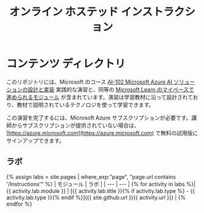 ﻿---
title: オンライン ホステッド インストラクション
permalink: index.html
layout: home
---

# コンテンツ ディレクトリ

このリポジトリには、Microsoft のコース [AI-102 Microsoft Azure AI ソリューションの設計と実装](https://docs.microsoft.com/learn/certifications/courses/ai-102t00) 実践的な演習と、同等の [Microsoft Learn のマイペースで進められるモジュール](https://aka.ms/AzureLearn_AIEngineer-jpn) が含まれています。演習は学習教材に沿って設計されており、教材で説明されているテクノロジを使って学習できます。

この演習を完了するには、Microsoft Azure サブスクリプションが必要です。講師からサブスクリプションが提供されていない場合は、[https://azure.microsoft.com](https://azure.microsoft.com) で無料の試用版にサインアップできます。

## ラボ

{% assign labs = site.pages | where_exp:"page", "page.url contains '/Instructions'" %}
| モジュール | ラボ |
| --- | --- | 
{% for activity in labs  %}| {{ activity.lab.module }} | [{{ activity.lab.title }}{% if activity.lab.type %} - {{ activity.lab.type }}{% endif %}]({{ site.github.url }}{{ activity.url }}) |
{% endfor %}

